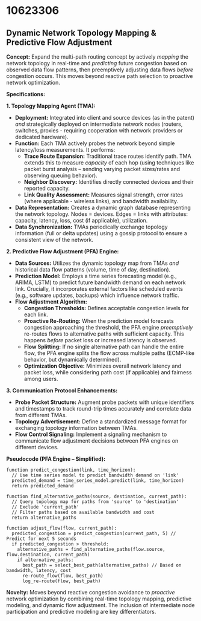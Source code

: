# 10623306

## Dynamic Network Topology Mapping & Predictive Flow Adjustment

**Concept:** Expand the multi-path routing concept by actively *mapping* the network topology in real-time and *predicting* future congestion based on observed data flow patterns, then preemptively adjusting data flows *before* congestion occurs. This moves beyond reactive path selection to proactive network optimization.

**Specifications:**

**1. Topology Mapping Agent (TMA):**

*   **Deployment:** Integrated into client and source devices (as in the patent) *and* strategically deployed on intermediate network nodes (routers, switches, proxies - requiring cooperation with network providers or dedicated hardware).
*   **Function:**  Each TMA actively probes the network beyond simple latency/loss measurements. It performs:
    *   **Trace Route Expansion:** Traditional trace routes identify path. TMA extends this to measure *capacity* of each hop (using techniques like packet burst analysis – sending varying packet sizes/rates and observing queuing behavior).
    *   **Neighbor Discovery:**  Identifies directly connected devices and their reported capacity.
    *   **Link Quality Assessment:** Measures signal strength, error rates (where applicable - wireless links), and bandwidth availability.
*   **Data Representation:** Creates a dynamic graph database representing the network topology. Nodes = devices. Edges = links with attributes: capacity, latency, loss, cost (if applicable), utilization.
*   **Data Synchronization:** TMAs periodically exchange topology information (full or delta updates) using a gossip protocol to ensure a consistent view of the network.

**2. Predictive Flow Adjustment (PFA) Engine:**

*   **Data Sources:** Utilizes the dynamic topology map from TMAs *and* historical data flow patterns (volume, time of day, destination).
*   **Prediction Model:** Employs a time series forecasting model (e.g., ARIMA, LSTM) to predict future bandwidth demand on each network link.  Crucially, it incorporates external factors like scheduled events (e.g., software updates, backups) which influence network traffic.
*   **Flow Adjustment Algorithm:**
    *   **Congestion Thresholds:** Defines acceptable congestion levels for each link.
    *   **Proactive Re-Routing:** When the prediction model forecasts congestion approaching the threshold, the PFA engine *preemptively* re-routes flows to alternative paths with sufficient capacity.  This happens *before* packet loss or increased latency is observed.
    *   **Flow Splitting:**  If no single alternative path can handle the entire flow, the PFA engine splits the flow across multiple paths (ECMP-like behavior, but dynamically determined).
    *   **Optimization Objective:** Minimizes overall network latency and packet loss, while considering path cost (if applicable) and fairness among users.

**3. Communication Protocol Enhancements:**

*   **Probe Packet Structure:**  Augment probe packets with unique identifiers and timestamps to track round-trip times accurately and correlate data from different TMAs.
*   **Topology Advertisement:** Define a standardized message format for exchanging topology information between TMAs.
*   **Flow Control Signaling:**  Implement a signaling mechanism to communicate flow adjustment decisions between PFA engines on different devices.

**Pseudocode (PFA Engine – Simplified):**

```
function predict_congestion(link, time_horizon):
  // Use time series model to predict bandwidth demand on 'link'
  predicted_demand = time_series_model.predict(link, time_horizon)
  return predicted_demand

function find_alternative_paths(source, destination, current_path):
  // Query topology map for paths from 'source' to 'destination'
  // Exclude 'current_path'
  // Filter paths based on available bandwidth and cost
  return alternative_paths

function adjust_flow(flow, current_path):
  predicted_congestion = predict_congestion(current_path, 5) // Predict for next 5 seconds
  if predicted_congestion > threshold:
    alternative_paths = find_alternative_paths(flow.source, flow.destination, current_path)
    if alternative_paths:
      best_path = select_best_path(alternative_paths) // Based on bandwidth, latency, cost
      re-route_flow(flow, best_path)
      log_re-route(flow, best_path)
```

**Novelty:** Moves beyond reactive congestion avoidance to *proactive* network optimization by combining real-time topology mapping, predictive modeling, and dynamic flow adjustment.  The inclusion of intermediate node participation and predictive modeling are key differentiators.